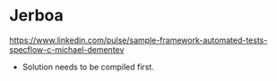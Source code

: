 # Jerboa
https://www.linkedin.com/pulse/sample-framework-automated-tests-specflow-c-michael-dementev

* Solution needs to be compiled first.